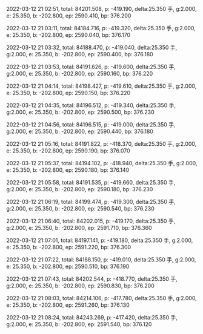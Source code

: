 2022-03-12 21:02:51, total: 84201.508, p: -419.190, delta:25.350 手, g:2.000, e: 25.350, b: -202.800, ep: 2590.410, bp: 376.200

2022-03-12 21:03:11, total: 84184.716, p: -419.320, delta:25.350 手, g:2.000, e: 25.350, b: -202.800, ep: 2590.040, bp: 376.170

2022-03-12 21:03:32, total: 84188.470, p: -419.040, delta:25.350 手, g:2.000, e: 25.350, b: -202.800, ep: 2590.400, bp: 376.180

2022-03-12 21:03:53, total: 84191.626, p: -419.600, delta:25.350 手, g:2.000, e: 25.350, b: -202.800, ep: 2590.160, bp: 376.220

2022-03-12 21:04:14, total: 84198.427, p: -419.610, delta:25.350 手, g:2.000, e: 25.350, b: -202.800, ep: 2590.150, bp: 376.220

2022-03-12 21:04:35, total: 84196.512, p: -419.340, delta:25.350 手, g:2.000, e: 25.350, b: -202.800, ep: 2590.500, bp: 376.230

2022-03-12 21:04:56, total: 84196.515, p: -419.000, delta:25.350 手, g:2.000, e: 25.350, b: -202.800, ep: 2590.440, bp: 376.180

2022-03-12 21:05:16, total: 84191.822, p: -418.370, delta:25.350 手, g:2.000, e: 25.350, b: -202.800, ep: 2590.190, bp: 376.070

2022-03-12 21:05:37, total: 84194.102, p: -418.940, delta:25.350 手, g:2.000, e: 25.350, b: -202.800, ep: 2590.180, bp: 376.140

2022-03-12 21:05:58, total: 84191.535, p: -419.660, delta:25.350 手, g:2.000, e: 25.350, b: -202.800, ep: 2590.180, bp: 376.230

2022-03-12 21:06:19, total: 84199.474, p: -419.300, delta:25.350 手, g:2.000, e: 25.350, b: -202.800, ep: 2590.540, bp: 376.230

2022-03-12 21:06:40, total: 84202.015, p: -419.170, delta:25.350 手, g:2.000, e: 25.350, b: -202.800, ep: 2591.710, bp: 376.360

2022-03-12 21:07:01, total: 84197.141, p: -419.180, delta:25.350 手, g:2.000, e: 25.350, b: -202.800, ep: 2591.220, bp: 376.300

2022-03-12 21:07:22, total: 84188.150, p: -419.010, delta:25.350 手, g:2.000, e: 25.350, b: -202.800, ep: 2590.510, bp: 376.190

2022-03-12 21:07:43, total: 84202.544, p: -418.770, delta:25.350 手, g:2.000, e: 25.350, b: -202.800, ep: 2590.830, bp: 376.200

2022-03-12 21:08:03, total: 84214.106, p: -417.780, delta:25.350 手, g:2.000, e: 25.350, b: -202.800, ep: 2591.260, bp: 376.130

2022-03-12 21:08:24, total: 84243.269, p: -417.420, delta:25.350 手, g:2.000, e: 25.350, b: -202.800, ep: 2591.540, bp: 376.120